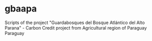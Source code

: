 # gbaapa
Scripts of the project "Guardabosques del Bosque Atlántico del Alto Parana" - Carbon Credit project from Agricultural region of Paraguay Paraguay 
